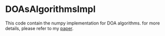 # DOAsAlgorithmsImpl
This code contain the numpy implementation for DOA algorithms.
for more details, please refer to my [paper](https://drive.google.com/file/d/11kW1yc7GNHn5GfcD5DEVqC6v4Kk21diX/view?usp=sharing).

